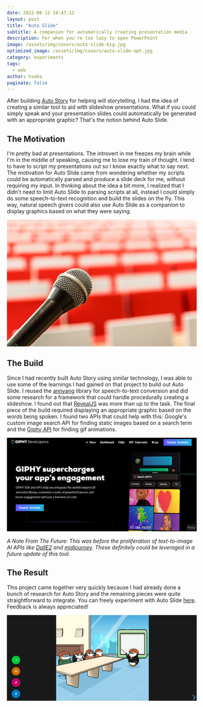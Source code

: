 ```yaml
---
date: 2022-08-12 18:47:12
layout: post
title: "Auto Slide"
subtitle: A companion for automatically creating presentation media
description: For when you're too lazy to open PowerPoint
image: /assets/img/covers/auto-slide-big.jpg
optimized_image: /assets/img/covers/auto-slide-opt.jpg
category: experiments
tags:
  - web
author: hsaka
paginate: false
---
```


After building [Auto Story](https://hsaka.github.io/auto-story/) for helping will storytelling, I had the idea of creating a similar tool to aid with slideshow presentations. What if you could simply speak and your presentation slides could automatically be generated with an appropriate graphic? That's the notion behind Auto Slide.

## The Motivation

I'm pretty bad at presentations. The introvert in me freezes my brain while I'm in the middle of speaking, causing me to lose my train of thought. I tend to have to script my presentations out so I know exactly what to say next. The motivation for Auto Slide came from wondering whether my scripts could be automatically parsed and produce a slide deck for me, without requiring my input. In thinking about the idea a bit more, I realized that I didn't need to limit Auto Slide to parsing scripts at all, instead I could simply do some speech-to-text recognition and build the slides on the fly. This way, natural speech givers could also use Auto Slide as a companion to display graphics based on what they were saying.

![placeholder](/assets/img/blog%20resources/auto-slide/1-speech.jpg "Speech")

## The Build

Since I had recently built Auto Story using similar technology, I was able to use some of the learnings I had gained on that project to build out Auto Slide. I reused the [annyang](https://www.talater.com/annyang/) library for speech-to-text conversion and did some research for a framework that could handle procedurally creating a slideshow. I found out that [RevealJS](https://revealjs.com/) was more than up to the task. The final piece of the build required displaying an appropriate graphic based on the words being spoken. I found two APIs that could help with this: Google's custom image search API for finding static images based on a search term and the [Giphy API](https://developers.giphy.com/) for finding gif animations. 

![placeholder](/assets/img/blog%20resources/auto-slide/2-giphy.jpg "Giphy")

*A Note From The Future: This was before the proliferation of text-to-image AI APIs like [DallE2](https://openai.com/dall-e-2/) and [midjourney](https://www.midjourney.com/). These definitely could be leveraged in a future update of this tool.*

## The Result

This project came together very quickly because I had already done a bunch of research for Auto Story and the remaining pieces were quite straightforward to integrate. You can freely experiment with Auto Slide [here](https://gamepyong.xyz/autoslide). Feedback is always appreciated! 

![placeholder](/assets/img/blog%20resources/auto-slide/3-auto-slide.gif "Auto Slide")